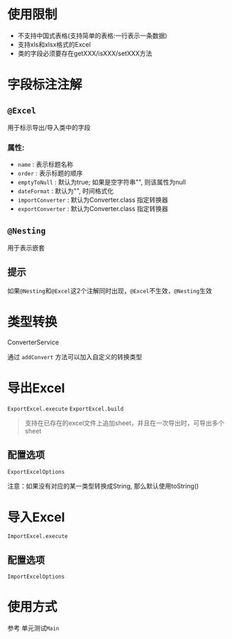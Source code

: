 # 使用限制
- 不支持中国式表格(支持简单的表格:一行表示一条数据)
- 支持xls和xlsx格式的Excel
- 类的字段必须要存在getXXX/isXXX/setXXX方法

# 字段标注注解
## `@Excel` 
用于标示导出/导入类中的字段

### 属性:
- `name` : 表示标题名称
- `order` : 表示标题的顺序
- `emptyToNull` : 默认为true; 如果是空字符串"", 则该属性为null
- `dateFormat` : 默认为"", 时间格式化
- `importConverter` : 默认为Converter.class 指定转换器
- `exportConverter` : 默认为Converter.class 指定转换器

## `@Nesting`
用于表示嵌套

## 提示
如果`@Nesting`和`@Excel`这2个注解同时出现，`@Excel`不生效，`@Nesting`生效

# 类型转换
ConverterService

通过 `addConvert` 方法可以加入自定义的转换类型

# 导出Excel
`ExportExcel.execute`
`ExportExcel.build`
> 支持在已存在的excel文件上追加sheet，并且在一次导出时，可导出多个sheet
## 配置选项
`ExportExcelOptions`

注意：如果没有对应的某一类型转换成String, 那么默认使用toString()
# 导入Excel
`ImportExcel.execute`
## 配置选项 
`ImportExcelOptions`

# 使用方式
参考 单元测试`Main` 
